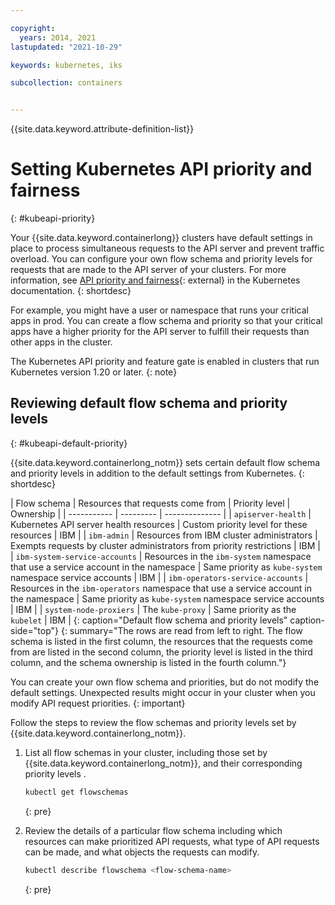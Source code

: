 ```yaml
---

copyright: 
  years: 2014, 2021
lastupdated: "2021-10-29"

keywords: kubernetes, iks

subcollection: containers


---
```


{{site.data.keyword.attribute-definition-list}}

# Setting Kubernetes API priority and fairness
{: #kubeapi-priority}

Your {{site.data.keyword.containerlong}} clusters have default settings in place to process simultaneous requests to the API server and prevent traffic overload. You can configure your own flow schema and priority levels for requests that are made to the API server of your clusters. For more information, see [API priority and fairness](https://kubernetes.io/docs/concepts/cluster-administration/flow-control/){: external} in the Kubernetes documentation.
{: shortdesc}

For example, you might have a user or namespace that runs your critical apps in prod. You can create a flow schema and priority so that your critical apps have a higher priority for the API server to fulfill their requests than other apps in the cluster.

The Kubernetes API priority and feature gate is enabled in clusters that run Kubernetes version 1.20 or later.
{: note}

## Reviewing default flow schema and priority levels
{: #kubeapi-default-priority}

{{site.data.keyword.containerlong_notm}} sets certain default flow schema and priority levels in addition to the default settings from Kubernetes.
{: shortdesc}

| Flow schema | Resources that requests come from | Priority level | Ownership |
| ----------- | --------- | -------------- |
| `apiserver-health` | Kubernetes API server health resources | Custom priority level for these resources | IBM |
| `ibm-admin` | Resources from IBM cluster administrators | Exempts requests by cluster administrators from priority restrictions | IBM |
| `ibm-system-service-accounts` | Resources in the `ibm-system` namespace that use a service account in the namespace | Same priority as `kube-system` namespace service accounts | IBM |
| `ibm-operators-service-accounts` | Resources in the `ibm-operators` namespace that use a service account in the namespace | Same priority as `kube-system` namespace service accounts | IBM |
| `system-node-proxiers` | The `kube-proxy` | Same priority as the `kubelet` | IBM |
{: caption="Default flow schema and priority levels" caption-side="top"}
{: summary="The rows are read from left to right. The flow schema is listed in the first column, the resources that the requests come from are listed in the second column, the priority level is listed in the third column, and the schema ownership is listed in the fourth column."}

You can create your own flow schema and priorities, but do not modify the default settings. Unexpected results might occur in your cluster when you modify API request priorities.
{: important}

Follow the steps to review the flow schemas and priority levels set by {{site.data.keyword.containerlong_notm}}.

1. List all flow schemas in your cluster, including those set by {{site.data.keyword.containerlong_notm}}, and their corresponding priority levels .
    ```sh
    kubectl get flowschemas
    ```
    {: pre} 


2. Review the details of a particular flow schema including which resources can make prioritized API requests, what type of API requests can be made, and what objects the requests can modify.
    ```sh
    kubectl describe flowschema <flow-schema-name>
    ```
    {: pre}










